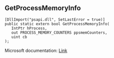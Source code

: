## GetProcessMemoryInfo

```
[DllImport("psapi.dll", SetLastError = true)]
public static extern bool GetProcessMemoryInfo(
   IntPtr hProcess,
   out PROCESS_MEMORY_COUNTERS ppsmemCounters,
   uint cb
);
```

Microsoft documentation: [Link](https://docs.microsoft.com/en-us/windows/win32/api/psapi/nf-psapi-getprocessmemoryinfo)
